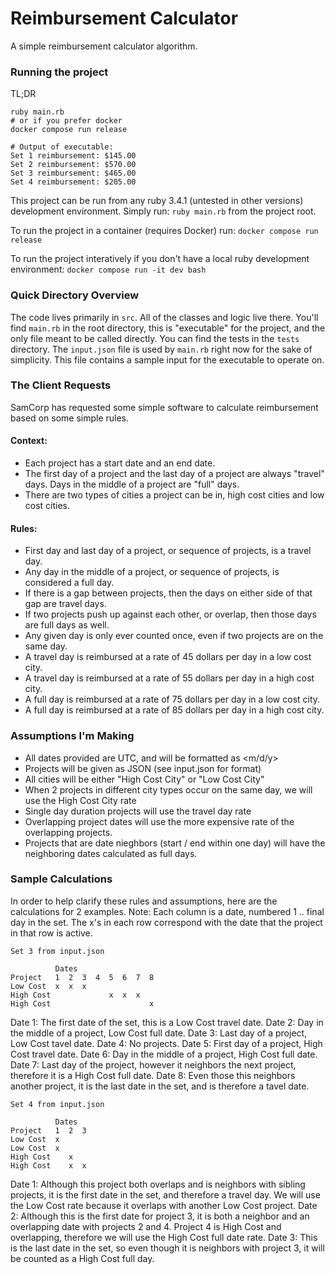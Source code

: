 # Reimbursement Calculator

A simple reimbursement calculator algorithm.

### Running the project
TL;DR
```
ruby main.rb
# or if you prefer docker
docker compose run release

# Output of executable:
Set 1 reimbursement: $145.00
Set 2 reimbursement: $570.00
Set 3 reimbursement: $465.00
Set 4 reimbursement: $205.00
```

This project can be run from any ruby 3.4.1 (untested in other versions) development environment. Simply run:
`ruby main.rb`
from the project root.

To run the project in a container (requires Docker) run:
`docker compose run release`

To run the project interatively if you don't have a local ruby development environment:
`docker compose run -it dev bash`

### Quick Directory Overview
The code lives primarily in `src`. All of the classes and logic live there.
You'll find `main.rb` in the root directory, this is "executable" for the project, and the only file meant to be called directly.
You can find the tests in the `tests` directory.
The `input.json` file is used by `main.rb` right now for the sake of simplicity. This file contains a sample input for the executable to operate on.

### The Client Requests

SamCorp has requested some simple software to calculate reimbursement based on some simple rules.

#### Context:
- Each project has a start date and an end date.
- The first day of a project and the last day of a project are always "travel" days. Days in the middle of a project are "full" days.
- There are two types of cities a project can be in, high cost cities and low cost cities.

#### Rules:
- First day and last day of a project, or sequence of projects, is a travel day.
- Any day in the middle of a project, or sequence of projects, is considered a full day.
- If there is a gap between projects, then the days on either side of that gap are travel days.
- If two projects push up against each other, or overlap, then those days are full days as well.
- Any given day is only ever counted once, even if two projects are on the same day.
- A travel day is reimbursed at a rate of 45 dollars per day in a low cost city.
- A travel day is reimbursed at a rate of 55 dollars per day in a high cost city.
- A full day is reimbursed at a rate of 75 dollars per day in a low cost city.
- A full day is reimbursed at a rate of 85 dollars per day in a high cost city.

### Assumptions I'm Making
- All dates provided are UTC, and will be formatted as <m/d/y>
- Projects will be given as JSON (see input.json for format)
- All cities will be either "High Cost City" or "Low Cost City"
- When 2 projects in different city types occur on the same day, we will use the High Cost City rate
- Single day duration projects will use the travel day rate
- Overlapping project dates will use the more expensive rate of the overlapping projects.
- Projects that are date nieghbors (start / end within one day) will have the neighboring dates calculated as full days.

### Sample Calculations
In order to help clarify these rules and assumptions, here are the calculations for 2 examples.
Note: Each column is a date, numbered 1 .. final day in the set. The x's in each row correspond with the date that the project in that row is active.

```
Set 3 from input.json

          Dates
Project   1  2  3  4  5  6  7  8
Low Cost  x  x  x
High Cost             x  x  x
High Cost                      x
```

Date 1: The first date of the set, this is a Low Cost travel date.
Date 2: Day in the middle of a project, Low Cost full date.
Date 3: Last day of a project, Low Cost tavel date.
Date 4: No projects.
Date 5: First day of a project, High Cost travel date.
Date 6: Day in the middle of a project, High Cost full date.
Date 7: Last day of the project, however it neighbors the next project, therefore it is a High Cost full date.
Date 8: Even those this neighbors another project, it is the last date in the set, and is therefore a tavel date.

```
Set 4 from input.json

          Dates
Project   1  2  3
Low Cost  x
Low Cost  x
High Cost    x
High Cost    x  x
```

Date 1: Although this project both overlaps and is neighbors with sibling projects, it is the first date in the set, and therefore a travel day. We will use the Low Cost rate because it overlaps with another Low Cost project.
Date 2: Although this is the first date for project 3, it is both a neighbor and an overlapping date with projects 2 and 4. Project 4 is High Cost and overlapping, therefore we will use the High Cost full date rate.
Date 3: This is the last date in the set, so even though it is neighbors with project 3, it will be counted as a High Cost full day.